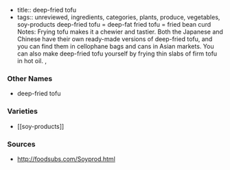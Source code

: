 - title:: deep-fried tofu
- tags:: unreviewed, ingredients, categories, plants, produce, vegetables, soy-products
deep-fried tofu = deep-fat fried tofu = fried bean curd Notes: Frying tofu makes it a chewier and tastier. Both the Japanese and Chinese have their own ready-made versions of deep-fried tofu, and you can find them in cellophane bags and cans in Asian markets. You can also make deep-fried tofu yourself by frying thin slabs of firm tofu in hot oil. ,

### Other Names

* deep-fried tofu

### Varieties

* [[soy-products]]

### Sources
* http://foodsubs.com/Soyprod.html
